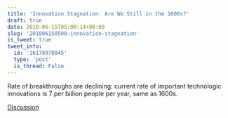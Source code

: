 ```yaml
---
title: 'Innovation Stagnation: Are We Still in the 1600s?'
draft: true
date: 2010-06-15T05:00:14+00:00
slug: '201006150500-innovation-stagnation'
is_tweet: true
tweet_info:
  id: '16178970845'
  type: 'post'
  is_thread: False
---
```




Rate of breakthroughs are declining: current rate of important technologic innovations is 7 per billion people per year, same as 1600s.

[Discussion](https://x.com/sytelus/status/16178970845)
